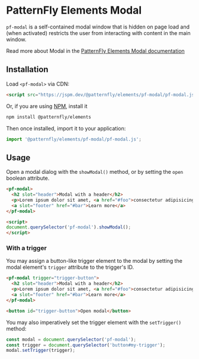 # PatternFly Elements Modal
     
`pf-modal` is a self-contained modal window that is hidden on page load and (when activated) restricts the user from interacting with content in the main window.

Read more about Modal in the [PatternFly Elements Modal documentation](https://patternflyelements.org/components/modal)

##  Installation

Load `<pf-modal>` via CDN:

```html
<script src="https://jspm.dev/@patternfly/elements/pf-modal/pf-modal.js"></script>
```

Or, if you are using [NPM](https://npm.im), install it

```bash
npm install @patternfly/elements
```

Then once installed, import it to your application:

```js
import '@patternfly/elements/pf-modal/pf-modal.js';
```

## Usage

Open a modal dialog with the `showModal()` method, or by setting the `open` boolean attribute.

```html
<pf-modal>
  <h2 slot="header">Modal with a header</h2>
  <p>Lorem ipsum dolor sit amet, <a href="#foo">consectetur adipisicing</a> elit, sed do eiusmod tempor incididunt ut labore et dolore magna aliqua. Ut enim ad minim veniam, quis nostrud exercitation ullamco laboris nisi ut aliquip ex ea commodo consequat. Duis aute irure dolor in reprehenderit in voluptate velit esse cillum dolore eu fugiat nulla pariatur. Excepteur sint occaecat cupidatat non proident, sunt in culpa qui officia deserunt mollit anim id est laborum.</p>
  <a slot="footer" href="#bar">Learn more</a>
</pf-modal>

<script>
document.querySelector('pf-modal').showModal();
</script>
```

### With a trigger

You may assign a button-like trigger element to the modal by setting the modal element's `trigger` attribute to the trigger's ID.

```html
<pf-modal trigger="trigger-button">
  <h2 slot="header">Modal with a header</h2>
  <p>Lorem ipsum dolor sit amet, <a href="#foo">consectetur adipisicing</a> elit, sed do eiusmod tempor incididunt ut labore et dolore magna aliqua. Ut enim ad minim veniam, quis nostrud exercitation ullamco laboris nisi ut aliquip ex ea commodo consequat. Duis aute irure dolor in reprehenderit in voluptate velit esse cillum dolore eu fugiat nulla pariatur. Excepteur sint occaecat cupidatat non proident, sunt in culpa qui officia deserunt mollit anim id est laborum.</p>
  <a slot="footer" href="#bar">Learn more</a>
</pf-modal>

<button id="trigger-button">Open modal</button>
```

You may also imperatively set the trigger element with the `setTrigger()` method:
```js
const modal = document.querySelector('pf-modal');
const trigger = document.querySelector('button#my-trigger');
modal.setTrigger(trigger);
```

